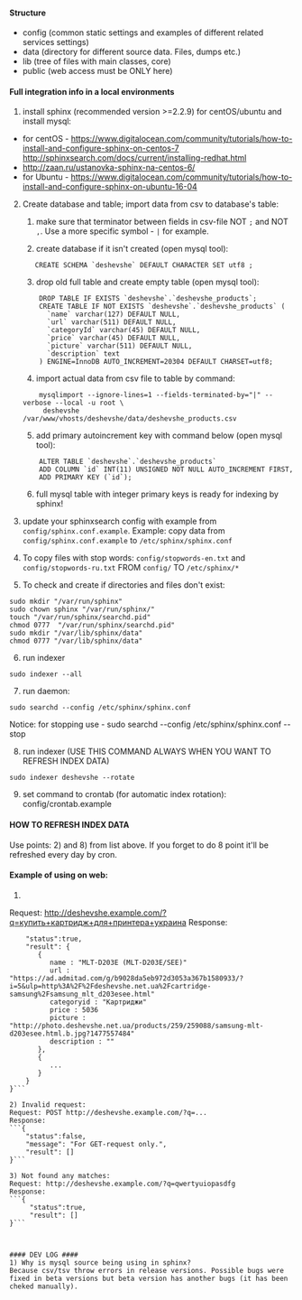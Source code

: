 #### Structure ####

* config (common static settings and examples of different related services settings)
* data (directory for different source data. Files, dumps etc.)
* lib (tree of files with main classes, core)
* public (web access must be ONLY here)




#### Full integration info in a local environments ####

1) install sphinx (recommended version >=2.2.9) for centOS/ubuntu and install mysql:
*  for centOS - https://www.digitalocean.com/community/tutorials/how-to-install-and-configure-sphinx-on-centos-7
   http://sphinxsearch.com/docs/current/installing-redhat.html
*  http://zaan.ru/ustanovka-sphinx-na-centos-6/
*  for Ubuntu - https://www.digitalocean.com/community/tutorials/how-to-install-and-configure-sphinx-on-ubuntu-16-04

2) Create database and table; import data from csv to database's table:
    1. make sure that terminator between fields in csv-file NOT `;` and NOT `,`. Use a more specific symbol - `|` for example.

    2. create database if it isn't created (open mysql tool):
    ```
       CREATE SCHEMA `deshevshe` DEFAULT CHARACTER SET utf8 ;
    ```
    3. drop old full table and create empty table  (open mysql tool):
    ```
        DROP TABLE IF EXISTS `deshevshe`.`deshevshe_products`;
        CREATE TABLE IF NOT EXISTS `deshevshe`.`deshevshe_products` (
          `name` varchar(127) DEFAULT NULL,
          `url` varchar(511) DEFAULT NULL,
          `categoryId` varchar(45) DEFAULT NULL,
          `price` varchar(45) DEFAULT NULL,
          `picture` varchar(511) DEFAULT NULL,
          `description` text
        ) ENGINE=InnoDB AUTO_INCREMENT=20304 DEFAULT CHARSET=utf8;
   ```
    4. import actual data from csv file to table by command:
    ```
        mysqlimport --ignore-lines=1 --fields-terminated-by="|" --verbose --local -u root \
         deshevshe /var/www/vhosts/deshevshe/data/deshevshe_products.csv
     ```
    5. add primary autoincrement key with command below  (open mysql tool):
    ```
        ALTER TABLE `deshevshe`.`deshevshe_products`
        ADD COLUMN `id` INT(11) UNSIGNED NOT NULL AUTO_INCREMENT FIRST,
        ADD PRIMARY KEY (`id`);
    ```
    6. full mysql table with integer primary keys is ready for indexing by sphinx!

3) update your sphinxsearch config with example from `config/sphinx.conf.example`.
Example: copy data from `config/sphinx.conf.example` to `/etc/sphinx/sphinx.conf`

4) To copy files with stop words:
`config/stopwords-en.txt` and `config/stopwords-ru.txt` FROM `config/` TO `/etc/sphinx/*`

5) To check and create if directories and files don't exist:
```
sudo mkdir "/var/run/sphinx"
sudo chown sphinx "/var/run/sphinx/"
touch "/var/run/sphinx/searchd.pid"
chmod 0777  "/var/run/sphinx/searchd.pid"
sudo mkdir "/var/lib/sphinx/data"
chmod 0777 "/var/lib/sphinx/data"
```
6) run indexer
```
sudo indexer --all
```
7) run daemon:
```
sudo searchd --config /etc/sphinx/sphinx.conf
```
Notice: for stopping use -   sudo searchd --config /etc/sphinx/sphinx.conf --stop

8) run indexer (USE THIS COMMAND ALWAYS WHEN YOU WANT TO REFRESH INDEX DATA)
```
sudo indexer deshevshe --rotate
```
9) set command to crontab (for automatic index rotation):
config/crontab.example




#### HOW TO REFRESH INDEX DATA ####

Use points: 2) and 8) from list above.
If you forget to do 8 point it'll be refreshed every day by cron.




#### Example of using on web: ####

1)
Request: http://deshevshe.example.com/?q=купить+картридж+для+принтера+украина
Response:
```{
    "status":true,
    "result": {
       {
          name : "MLT-D203E (MLT-D203E/SEE)"
          url : "https://ad.admitad.com/g/b9028da5eb972d3053a367b1580933/?i=5&ulp=http%3A%2F%2Fdeshevshe.net.ua%2Fcartridge-samsung%2Fsamsung_mlt_d203esee.html"
          categoryid : "Картриджи"
          price : 5036
          picture : "http://photo.deshevshe.net.ua/products/259/259088/samsung-mlt-d203esee.html.b.jpg?1477557484"
          description : ""
       },
       {
          ...
       }
    }
}```

2) Invalid request:
Request: POST http://deshevshe.example.com/?q=...
Response:
```{
    "status":false,
    "message": "For GET-request only.",
    "result": []
}```

3) Not found any matches:
Request: http://deshevshe.example.com/?q=qwertyuiopasdfg
Response:
```{
     "status":true,
     "result": []
}```



#### DEV LOG ####
1) Why is mysql source being using in sphinx?
Because csv/tsv throw errors in release versions. Possible bugs were fixed in beta versions but beta version has another bugs (it has been cheked manually).
